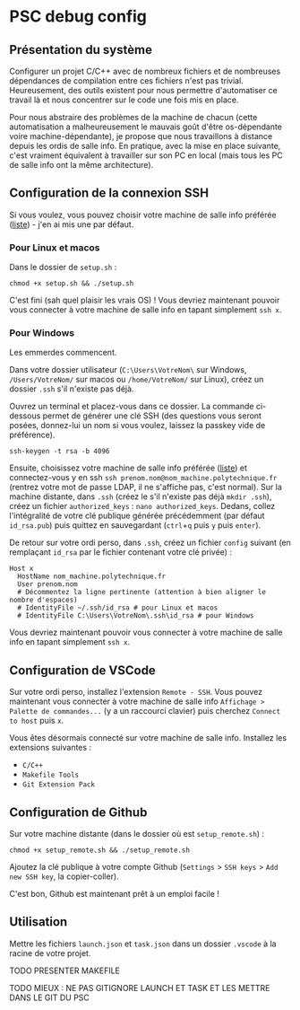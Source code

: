 # PSC debug config

## Présentation du système
Configurer un projet C/C++ avec de nombreux fichiers et de nombreuses dépendances de compilation entre ces fichiers n'est pas trivial. Heureusement, des outils existent pour nous permettre d'automatiser ce travail là et nous concentrer sur le code une fois mis en place. 

Pour nous abstraire des problèmes de la machine de chacun (cette automatisation a malheureusement le mauvais goût d'être os-dépendante voire machine-dépendante), je propose que nous travaillons à distance depuis les ordis de salle info. En pratique, avec la mise en place suivante, c'est vraiment équivalent à travailler sur son PC en local (mais tous les PC de salle info ont la même architecture).

## Configuration de la connexion SSH
Si vous voulez, vous pouvez choisir votre machine de salle info préférée ([liste](https://wikix.polytechnique.org/Ordinateurs_des_salles_info)) - j'en ai mis une par défaut.

### Pour Linux et macos
Dans le dossier de `setup.sh` :
```
chmod +x setup.sh && ./setup.sh
```
C'est fini (sah quel plaisir les vrais OS) ! Vous devriez maintenant pouvoir vous connecter à votre machine de salle info en tapant simplement `ssh x`.

### Pour Windows
Les emmerdes commencent.

Dans votre dossier utilisateur (`C:\Users\VotreNom\` sur Windows, `/Users/VotreNom/` sur macos ou `/home/VotreNom/` sur Linux), créez un dossier `.ssh` s'il n'existe pas déjà.

Ouvrez un terminal et placez-vous dans ce dossier. La commande ci-dessous permet de générer une clé SSH (des questions vous seront posées, donnez-lui un nom si vous voulez, laissez la passkey vide de préférence).
```
ssh-keygen -t rsa -b 4096
```

Ensuite, choisissez votre machine de salle info préférée ([liste](https://wikix.polytechnique.org/Ordinateurs_des_salles_info)) et connectez-vous y en ssh `ssh prenom.nom@nom_machine.polytechnique.fr` (rentrez votre mot de passe LDAP, il ne s'affiche pas, c'est normal). Sur la machine distante, dans `.ssh` (créez le s'il n'existe pas déjà `mkdir .ssh`), créez un fichier `authorized_keys` : `nano authorized_keys`. Dedans, collez l'intégralité de votre clé publique générée précédemment (par défaut `id_rsa.pub`) puis quittez en sauvegardant (`ctrl`+`q` puis `y` puis `enter`).

De retour sur votre ordi perso, dans `.ssh`, créez un fichier `config` suivant (en remplaçant `id_rsa` par le fichier contenant votre clé privée) :
```
Host x
  HostName nom_machine.polytechnique.fr
  User prenom.nom
  # Décommentez la ligne pertinente (attention à bien aligner le nombre d'espaces)
  # IdentityFile ~/.ssh/id_rsa # pour Linux et macos
  # IdentityFile C:\Users\VotreNom\.ssh\id_rsa # pour Windows
```

Vous devriez maintenant pouvoir vous connecter à votre machine de salle info en tapant simplement `ssh x`.

## Configuration de VSCode
Sur votre ordi perso, installez l'extension `Remote - SSH`. Vous pouvez maintenant vous connecter à votre machine de salle info `Affichage > Palette de commandes...` (y a un raccourci clavier) puis cherchez `Connect to host` puis `x`.

Vous êtes désormais connecté sur votre machine de salle info. Installez les extensions suivantes :
- `C/C++`
- `Makefile Tools`
- `Git Extension Pack`

## Configuration de Github
Sur votre machine distante (dans le dossier où est `setup_remote.sh`) :
```
chmod +x setup_remote.sh && ./setup_remote.sh
```
Ajoutez la clé publique à votre compte Github (`Settings` > `SSH keys` > `Add new SSH key`, la copier-coller).

C'est bon, Github est maintenant prêt à un emploi facile !

## Utilisation
Mettre les fichiers `launch.json` et `task.json` dans un dossier `.vscode` à la racine de votre projet.

TODO PRESENTER MAKEFILE

TODO MIEUX : NE PAS GITIGNORE LAUNCH ET TASK ET LES METTRE DANS LE GIT DU PSC